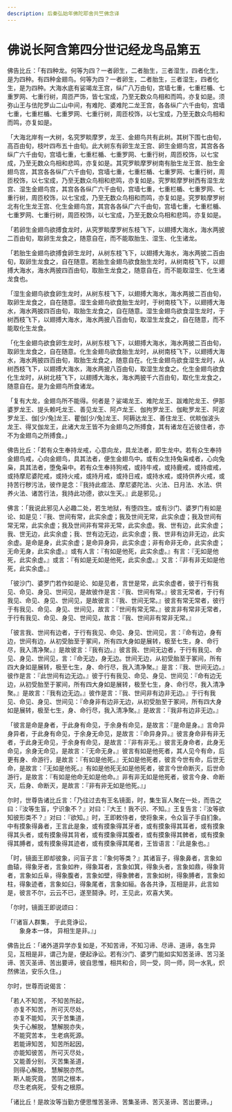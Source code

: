 ```yaml
---
description: 后秦弘始年佛陀耶舍共竺佛念译
---
```


# 佛说长阿含第四分世记经龙鸟品第五

佛告比丘：「有四种龙。何等为四？一者卵生，二者胎生，三者湿生，四者化生，是为四种。有四种金翅鸟。何等为四？一者卵生，二者胎生，三者湿生，四者化生，是为四种。大海水底有娑竭龙王宫，纵广八万由旬，宫墙七重，七重栏楯、七重罗网、七重行树，周匝严饰，皆七宝成，乃至无数众鸟相和而鸣，亦复如是。须弥山王与佉陀罗山二山中间，有难陀、婆难陀二龙王宫，各各纵广六千由旬，宫墙七重，七重栏楯、七重罗网、七重行树，周匝校饰，以七宝成，乃至无数众鸟相和而鸣，亦复如是。

「大海北岸有一大树，名究罗睒摩罗，龙王、金翅鸟共有此树。其树下围七由旬，高百由旬，枝叶四布五十由旬。此大树东有卵生龙王宫、卵生金翅鸟宫，其宫各各纵广六千由旬，宫墙七重，七重栏楯、七重罗网、七重行树，周匝校饰，以七宝成，乃至无数众鸟相和悲鸣，亦复如是。其究罗睒摩罗树南有胎生龙王宫、胎生金翅鸟宫，其宫各各纵广六千由旬，宫墙七重，七重栏楯、七重罗网、七重行树，周匝校饰，以七宝成，乃至无数众鸟相和悲鸣，亦复如是。究罗睒摩罗树西有湿生龙宫、湿生金翅鸟宫，其宫各各纵广六千由旬，宫墙七重，七重栏楯、七重罗网、七重行树，周匝校饰，以七宝成，乃至无数众鸟相和而鸣，亦复如是。究罗睒摩罗树北有化生龙王宫、化生金翅鸟宫，其宫各各纵广六千由旬，宫墙七重，七重栏楯、七重罗网、七重行树，周匝校饰，以七宝成，乃至无数众鸟相和悲鸣，亦复如是。

「若卵生金翅鸟欲搏食龙时，从究罗睒摩罗树东枝飞下，以翅搏大海水，海水两披二百由旬，取卵生龙食之，随意自在，而不能取胎生、湿生、化生诸龙。

「若胎生金翅鸟欲搏食卵生龙时，从树东枝飞下，以翅搏大海水，海水两披二百由旬，取卵生龙食之，自在随意。若胎生金翅鸟欲食胎生龙时，从树南枝飞下，以翅搏大海水，海水两披四百由旬，取胎生龙食之，随意自在，而不能取湿生、化生诸龙食也。

「湿生金翅鸟欲食卵生龙时，从树东枝飞下，以翅搏大海水，海水两披二百由旬，取卵生龙食之，自在随意。湿生金翅鸟欲食胎生龙时，于树南枝飞下，以翅搏大海水，海水两披四百由旬，取胎生龙食之，自在随意。湿生金翅鸟欲食湿生龙时，于树西枝飞下，以翅搏大海水，海水两披八百由旬，取湿生龙食之，自在随意，而不能取化生龙食。

「化生金翅鸟欲食卵生龙时，从树东枝飞下，以翅搏大海水，海水两披二百由旬，取卵生龙食之，自在随意。化生金翅鸟欲食胎生龙时，从树南枝飞下，以翅搏大海水，海水两披四百由旬，取胎生龙食之，随意自在。化生金翅鸟欲食湿生龙时，从树西枝飞下，以翅搏大海水，海水两披八百由旬，取湿生龙食之。化生金翅鸟欲食化生龙时，从树北枝飞下，以翅搏大海水，海水两披千六百由旬，取化生龙食之，随意自在。是为金翅鸟所食诸龙。

「复有大龙，金翅鸟所不能得。何者是？娑竭龙王、难陀龙王、跋难陀龙王、伊那婆罗龙王、提头赖吒龙王、善见龙王、阿卢龙王、伽拘罗龙王、伽毗罗龙王、阿波罗龙王、伽\[少/兔]龙王、瞿伽\[少/兔]龙王、阿耨达龙王、善住龙王、优睒伽波头龙王、得叉伽龙王，此诸大龙王皆不为金翅鸟之所搏食，其有诸龙在近彼住者，亦不为金翅鸟之所搏食。」

佛告比丘：「若有众生奉持龙戒，心意向龙，具龙法者，即生龙中。若有众生奉持金翅鸟戒，心向金翅鸟，具其法者，便生金翅鸟中。或有众生持兔枭戒者，心向兔枭，具其法者，堕兔枭中。若有众生奉持狗戒，或持牛戒，或持鹿戒，或持痖戒，或持摩尼婆陀戒，或持火戒，或持月戒，或持日戒，或持水戒，或持供养火戒，或持苦行秽污法，彼作是念：『我持此痖法、摩尼婆陀法、火法、日月法、水法、供养火法、诸苦行法，我持此功德，欲以生天。』此是邪见。」

佛言：「我说此邪见人必趣二处，若生地狱，有堕四生。或有沙门、婆罗门有如是论、如是见：『我、世间有常，此实余虚；我及世间无常，此实余虚；我及世间有常无常，此实余虚；我及世间非有常非无常，此实余虚。我、世有边，此实余虚；我、世无边，此实余虚；我、世有边无边，此实余虚；我、世非有边非无边，此实余虚。是命是身，此实余虚；是命异身异，此实余虚；非有命非无命，此实余虚；无命无身，此实余虚。』或有人言：『有如是他死，此实余虚。』有言：『无如是他死，此实余虚。』或言：『有如是无如是他死，此实余虚。』又言：『非有非无如是他死，此实余虚。』

「彼沙门、婆罗门若作如是论、如是见者，言世是常，此实余虚者，彼于行有我见、命见、身见、世间见，是故彼作是言：『我、世间有常。』彼言无常者，于行有我见、命见、身见、世间见，是故彼言：『我、世间无常。』彼言有常无常者，彼行于有我见、命见、身见、世间见，故言：『世间有常无常。』彼言非有常非无常者，于行有我见、命见、身见、世间见，故言：『我、世间非有常非无常。』

「彼言我、世间有边者，于行有我见、命见、身见、世间见，言：『命有边，身有边，世间有边，从初受胎至于冢间，所有四大身如是展转，极至七生，身、命行尽，我入清净聚。』是故彼言：『我有边。』彼言我、世间无边者，于行有我见、命见、身见、世间见，言：『命无边，身无边。世间无边，从初受胎至于冢间，所有四大身如是展转，极至七生，身、命行尽，我入清净聚。』是言：『我、世间无边。』彼作是言：『此世间有边无边。』彼于行有我见、命见、身见、世间见：『命有边无边，从初受胎至于冢间，所有四大身如是展转，极至七生，身、命行尽，我入清净聚。』是故言：『我有边无边。』彼作是言：『我、世间非有边非无边。』于行有我见、命见、身见、世间见：『命身非有边非无边，从初受胎至于冢间，所有四大身如是展转，极至七生，身、命行尽，我入清净聚。』是故言：『我非有边非无边。』

「彼言是命是身者，于此身有命见，于余身有命见，是故言：『是命是身。』言命异身异者，于此身有命见，于余身无命见，是故言：『命异身异。』彼言身命非有非无者，于此身无命见，于余身有命见，是故言：『非有非无。』彼言无身命者，此身无命见，余身无命见，是故言：『无命无身。』彼言有如是他死者，其人见今有命，后更有身、命游行，是故言：『有如是他死。』无如是他死者，彼言今世有命，后世无命，是故言：『无如是他死。』有如是他死无如是他死者，彼言今世命断灭，后世命游行，是故言：『有如是他命无如是他命。』非有非无如是他死者，彼言今身、命断灭，后身、命断灭，是故言：『非有非无如是他死。』」

尔时，世尊告诸比丘言：「乃往过去有王名镜面，时，集生盲人聚在一处，而告之曰：『汝等生盲，宁识象不？』对曰：『大王！我不识、不知。』王复告言：『汝等欲知彼形类不？』对曰：『欲知。』时，王即敕侍者，使将象来，令众盲子手自扪象。中有摸象得鼻者，王言此是象，或有摸象得其牙者，或有摸象得其耳者，或有摸象得其头者，或有摸象得其背者，或有摸象得其腹者，或有摸象得其髀者，或有摸象得其膊者，或有摸象得其迹者，或有摸象得其尾者，王皆语言：『此是象也。』

「时，镜面王即却彼象，问盲子言：『象何等类？』其诸盲子，得象鼻者，言象如曲辕，得象牙者，言象如杵，得象耳者，言象如箕，得象头者，言象如鼎，得象背者，言象如丘阜，得象腹者，言象如壁，得象髀者，言象如树，得象膊者，言象如柱，得象迹者，言象如臼，得象尾者，言象如絙。各各共诤，互相是非，此言如是，彼言不尔，云云不已，遂至鬪诤。时，王见此，欢喜大笑。

「尔时，镜面王即说颂曰：

「『诸盲人群集， 于此竞诤讼，\
　　象身本一体， 异相生是非。』」

佛告比丘：「诸外道异学亦复如是，不知苦谛，不知习谛、尽谛、道谛，各生异见，互相是非，谓己为是，便起诤讼。若有沙门、婆罗门能如实知苦圣谛、苦习圣谛、苦灭圣谛、苦出要谛，彼自思惟，相共和合，同一受，同一师，同一水乳，炽然佛法，安乐久住。」

尔时，世尊而说偈言：

「若人不知苦， 不知苦所起，\
　亦复不知苦， 所可灭尽处，\
　亦复不能知， 灭于苦集道，\
　失于心解脱， 慧解脱亦失，\
　不能究苦本， 生老病死源。\
　若能谛知苦， 知苦所起因，\
　亦能知彼苦， 所可灭尽处，\
　又能善分别， 灭苦集圣道，\
　则得心解脱， 慧解脱亦然。\
　斯人能究竟， 苦阴之根本，\
　尽生老病死， 受有之根原。

「诸比丘！是故汝等当勤方便思惟苦圣谛、苦集圣谛、苦灭圣谛、苦出要谛。」
